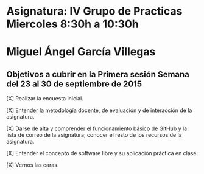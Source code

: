 # Asignatura: IV Grupo de Practicas Miercoles 8:30h a 10:30h
# Miguel Ángel García Villegas 

## Objetivos a cubrir en la Primera sesión Semana del 23 al 30 de septiembre de 2015

[X] Realizar la encuesta inicial.

[X] Entender la metodología docente, de evaluación y de interacción de la asignatura.

[X] Darse de alta y comprender el funcionamiento básico de GitHub y la lista de correo de la asignatura;   conocer  el resto de los recursos de la asignatura.

[X] Entender el concepto de software libre y su aplicación práctica en clase.

[X] Vernos las caras.


